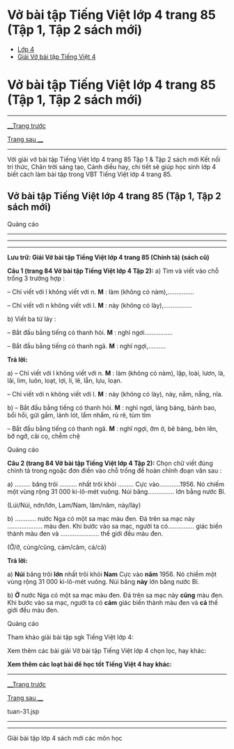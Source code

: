 # Vở bài tập Tiếng Việt lớp 4 trang 85 (Tập 1, Tập 2 sách mới)

  * [Lớp 4](https://vietjack.com/series/lop-4.jsp)
  * [Giải Vở bài tập Tiếng Việt 4](https://vietjack.com/giai-vo-bai-tap-tieng-viet-4/index.jsp)



# Vở bài tập Tiếng Việt lớp 4 trang 85 (Tập 1, Tập 2 sách mới)

* * *

[__Trang trước](https://vietjack.com/giai-vo-bai-tap-tieng-viet-4/tuan-31.jsp)

[Trang sau __](https://vietjack.com/giai-vo-bai-tap-tieng-viet-4/tuan-31.jsp)

* * *

Với giải vở bài tập Tiếng Việt lớp 4 trang 85 Tập 1 & Tập 2 sách mới Kết nối tri thức, Chân trời sáng tạo, Cánh diều hay, chi tiết sẽ giúp học sinh lớp 4 biết cách làm bài tập trong VBT Tiếng Việt lớp 4 trang 85.

## Vở bài tập Tiếng Việt lớp 4 trang 85 (Tập 1, Tập 2 sách mới)

Quảng cáo

* * *

* * *

* * *

**Lưu trữ: Giải Vở bài tập Tiếng Việt lớp 4 trang 85 (Chính tả) (sách cũ)**

**Câu 1 (trang 84 Vở bài tập Tiếng Việt lớp 4 Tập 2):** a) Tìm và viết vào chỗ trống 3 trường hợp :

– Chỉ viết với l không viết với n. **M** : làm (không có nàm),...............

– Chỉ viết với n không viết với l. **M** : này (không có lày),................

b) Viết ba từ láy :

– Bắt đầu bằng tiếng có thanh hỏi. **M** : nghỉ ngơi................

– Bắt đầu bằng tiếng có thanh ngã. **M** : nghĩ ngợi,..........

**Trả lời:**

a) – Chỉ viết với l không viết với n. **M** : làm (không có nàm), lặp, loài, lươn, là, lãi, lim, luôn, loạt, lợi, lí, lẽ, lẫn, lựu, loạn.

– Chỉ viết với n không viết với l. **M** : này (không có lày), này, nằm, nẫng, nĩa. 

b) – Bắt đầu bằng tiếng có thanh hỏi. **M** : nghỉ ngơi, lảng bảng, bảnh bao, bổi hổi, gửi gắm, lảnh lót, lẩm nhẩm, rủ rê, tủm tỉm

– Bắt đầu bằng tiếng có thanh ngã. **M** : nghĩ ngợi, ỡm ờ, bẽ bàng, bẽn lẽn, bỡ ngỡ, cãi cọ, chễm chệ

Quảng cáo

**Câu 2 (trang 84 Vở bài tập Tiếng Việt lớp 4 Tập 2):** Chọn chữ viết đúng chính tả trong ngoặc đơn điền vào chỗ trống để hoàn chỉnh đoạn văn sau :

a) ……… băng trôi ………. nhất trôi khỏi ……… Cực vào…………1956. Nó chiếm một vùng rộng 31 000 ki-lô-mét vuông. Núi băng…………… lớn bằng nước Bỉ.

(Lúi/Núi, nớn/lớn, Lam/Nam, lăm/năm, này/lày) 

b) ………… nước Nga có một sa mạc màu đen. Đá trên sa mạc này ……………….. màu đen. Khi bước vào sa mạc, người ta có…………… giác biến thành màu đen và …………………. thế giới đều màu đen.

(Ở/ỡ, củng/cũng, cảm/cãm, cả/cã)

**Trả lời:**

a) **Núi** băng trôi **lớn** nhất trôi khỏi **Nam** Cực vào **năm** 1956\. Nó chiếm một vùng rộng 31 000 ki-lô-mét vuông. Núi băng **này** lớn bằng nước Bỉ.

b) **Ở** nước Nga có một sa mạc màu đen. Đá trên sa mạc này **cũng** màu đen. Khi bước vào sa mạc, người ta có **cảm** giác biến thành màu đen và **cả** thế giới đều màu đen.

Quảng cáo

Tham khảo giải bài tập sgk Tiếng Việt lớp 4:

Xem thêm các bài giải Vở bài tập Tiếng Việt lớp 4 chọn lọc, hay khác:

**Xem thêm các loạt bài để học tốt Tiếng Việt 4 hay khác:**

* * *

[__Trang trước](https://vietjack.com/giai-vo-bai-tap-tieng-viet-4/tuan-31.jsp)

[Trang sau __](https://vietjack.com/giai-vo-bai-tap-tieng-viet-4/tuan-31.jsp)

tuan-31.jsp

* * *

* * *

Giải bài tập lớp 4 sách mới các môn học
